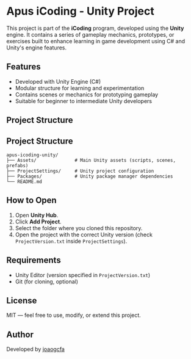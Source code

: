 # Apus iCoding - Unity Project

This project is part of the **iCoding** program, developed using the **Unity** engine. It contains a series of gameplay mechanics, prototypes, or exercises built to enhance learning in game development using C# and Unity's engine features.

## Features

- Developed with Unity Engine (C#)
- Modular structure for learning and experimentation
- Contains scenes or mechanics for prototyping gameplay
- Suitable for beginner to intermediate Unity developers

## Project Structure

## Project Structure

```plaintext
apus-icoding-unity/
├── Assets/              # Main Unity assets (scripts, scenes, prefabs)
├── ProjectSettings/     # Unity project configuration
├── Packages/            # Unity package manager dependencies
└── README.md
```

## How to Open

1. Open **Unity Hub**.
2. Click **Add Project**.
3. Select the folder where you cloned this repository.
4. Open the project with the correct Unity version (check `ProjectVersion.txt` inside `ProjectSettings`).

## Requirements

- Unity Editor (version specified in `ProjectVersion.txt`)
- Git (for cloning, optional)

## License

MIT — feel free to use, modify, or extend this project.

## Author

Developed by [joaogcfa](https://github.com/joaogcfa)
